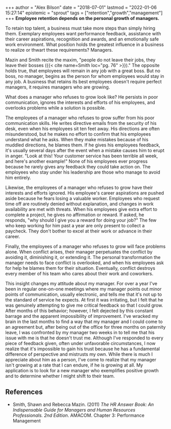 +++
author = "Alex Bilson"
date = "2018-07-01"
lastmod = "2022-01-06 15:27:14"
epistemic = "sprout"
tags = ["retention","growth","management"]
+++
**Employee retention depends on the personal growth of managers.**

To retain top talent, a business must take more steps than simply hiring them. Exemplary employees want performance feedback, assistance with their career aspirations, recognition and awards, and an emotionally safe work environment. What position holds the greatest influence in a business to realize or thwart these requirements? Managers.

Mazin and Smith recite the maxim, "people do not leave their jobs, they leave their bosses ({{< cite name=Smith loc="pg. 76" >}})." The opposite holds true, that employees will remain in any job with a great boss. But no boss, no manager, begins as the person for whom employees would stay in any job. A business that retains its best employees doesn't require perfect managers, it requires managers who are growing.

What does a manager who refuses to grow look like? He persists in poor communication, ignores the interests and efforts of his employees, and overlooks problems while a solution is possible.

The employees of a manager who refuses to grow suffer from his poor communication skills. He writes directive emails from the security of his desk, even when his employees sit ten feet away. His directions are often misunderstood, but he makes no effort to confirm that his employees understand what he asks. When they make mistakes because of his muddled directions, he blames them. If he gives his employees feedback, it's usually several days after the event when a mistake causes him to erupt in anger. "Look at this! Your customer service has been terrible all week, and here's another example!" None of his employees ever progress because he rarely gives any feedback they could take action on. The employees who stay under his leadership are those who manage to avoid him entirely.

Likewise, the employees of a manager who refuses to grow have their interests and efforts ignored. His employee's career aspirations are pushed aside because he fears losing a valuable worker. Employees who request time off are routinely denied without explanation, and changes in work availability are met with threats. When his employees give extra effort to complete a project, he gives no affirmation or reward. If asked, he responds, "why should I give you a reward for doing your job?" The few who keep working for him past a year are only present to collect a paycheck. They don't bother to excel at their work or advance in their career.

Finally, the employees of a manager who refuses to grow will face problems alone. When conflict arises, their manager perpetuates the conflict by avoiding it, diminishing it, or extending it. The personal transformation the manager needs to face conflict is overlooked, and when his employees ask for help he blames them for their situation. Eventually, conflict destroys every member of his team who cares about their work and coworkers.

This insight changes my attitude about my manager. For over a year I've been in regular one-on-one meetings where my manager points out minor points of communication, usually electronic, and tells me that it's not up to the standard of service he expects. At first it was irritating, but I felt that he was genuinely attempting to give me critical feedback so that I could grow. After months of this behavior; however, I felt dejected by this constant barrage and the apparent impossibility of improvement. I've wracked my brain in the last months to find a way that my manager and I could come to an agreement but, after being out of the office for three months on paternity leave, I was confronted by my manager two weeks in to tell me that his issue with me is that he doesn't trust me. Although I've responded to every piece of feedback given, often under unfavorable circumstances, I now realize that it's impossible to gain his trust because he has a fundamental difference of perspective and mistrusts my own. While there is much I appreciate about him as a person, I've come to realize that my manager isn't growing at a rate that I can endure, if he is growing at all. My application is to look for a new manager who exemplifies positive growth and to determine whether I might shift to their team.

## References

- Smith, Shawn and Rebecca Mazin. (2011) _The HR Answer Book: An Indispensable Guide for Managers and Human Resources Professionals. 2nd Edition_. AMACOM. Chapter 3: Performance Management
